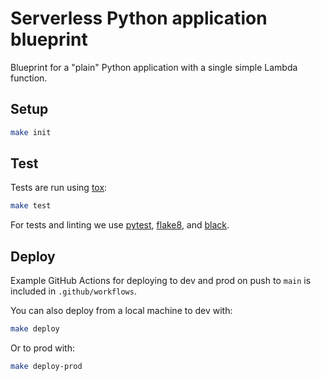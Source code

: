 # Serverless Python application blueprint

Blueprint for a "plain" Python application with a single simple Lambda function.

## Setup

```sh
make init
```

## Test

Tests are run using [tox](https://pypi.org/project/tox/):

```sh
make test
```

For tests and linting we use [pytest](https://pypi.org/project/pytest/),
[flake8](https://pypi.org/project/flake8/), and
[black](https://pypi.org/project/black/).

## Deploy

Example GitHub Actions for deploying to dev and prod on push to `main` is
included in `.github/workflows`.

You can also deploy from a local machine to dev with:

```sh
make deploy
```

Or to prod with:

```sh
make deploy-prod
```
